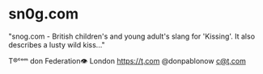 # sn0g.com

"snog.com - British children's and young adult's slang for 'Kissing'. It also describes a lusty wild kiss..."

T®ᶜᵒᵐ don Federation👁 London https://ţ.com @donpablonow c@ţ.com